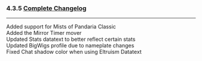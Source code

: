 ### 4.3.5 [Complete Changelog](https://github.com/eltreum0/eltruism/blob/main/Changelog.md)
___
Added support for Mists of Pandaria Classic  
Added the Mirror Timer mover  
Updated Stats datatext to better reflect certain stats  
Updated BigWigs profile due to nameplate changes  
Fixed Chat shadow color when using Eltruism Datatext
